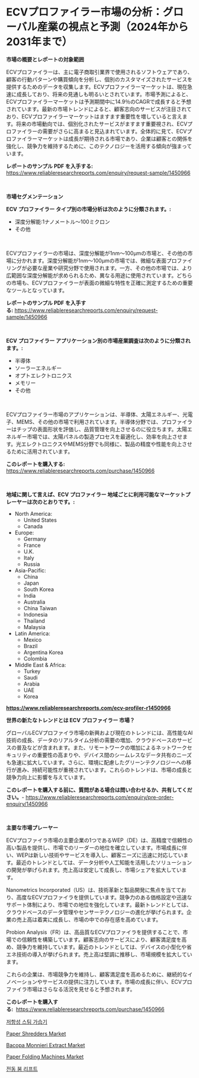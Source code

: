 <p><h1>ECVプロファイラー市場の分析：グローバル産業の視点と予測（2024年から2031年まで）</h1></p><p><strong>市場の概要とレポートの対象範囲</strong></p>
<p><p>ECVプロファイラーは、主に電子商取引業界で使用されるソフトウェアであり、顧客の行動パターンや購買傾向を分析し、個別のカスタマイズされたサービスを提供するためのデータを収集します。ECVプロファイラーマーケットは、現在急速に成長しており、将来の見通しも明るいとされています。市場予測によると、ECVプロファイラーマーケットは予測期間中に14.9％のCAGRで成長すると予想されています。最新の市場トレンドによると、顧客志向のサービスが注目されており、ECVプロファイラーマーケットはますます重要性を増していると言えます。将来の市場動向では、個別化されたサービスがますます重要視され、ECVプロファイラーの需要がさらに高まると見込まれています。全体的に見て、ECVプロファイラーマーケットは成長が期待される市場であり、企業は顧客との関係を強化し、競争力を維持するために、このテクノロジーを活用する傾向が強まっています。</p></p>
<p><strong>レポートのサンプル PDF を入手する:</strong> <a href="https://www.reliableresearchreports.com/enquiry/request-sample/1450966">https://www.reliableresearchreports.com/enquiry/request-sample/1450966</a></p>
<p>&nbsp;</p>
<p><strong>市場セグメンテーション</strong></p>
<p><strong>ECV プロファイラー タイプ別の市場分析は次のように分類されます。:</strong></p>
<p><ul><li>深度分解能:1ナノメートル〜100ミクロン</li><li>その他</li></ul></p>
<p>&nbsp;</p>
<p><p>ECVプロファイラーの市場は、深度分解能が1nm〜100μmの市場と、その他の市場に分かれます。深度分解能が1nm〜100μmの市場では、微細な表面プロファイリングが必要な産業や研究分野で使用されます。一方、その他の市場では、より広範囲な深度分解能が求められるため、異なる用途に使用されています。どちらの市場も、ECVプロファイラーが表面の微細な特性を正確に測定するための重要なツールとなっています。</p></p>
<p><strong>レポートのサンプル PDF を入手する:</strong>&nbsp;<a href="https://www.reliableresearchreports.com/enquiry/request-sample/1450966">https://www.reliableresearchreports.com/enquiry/request-sample/1450966</a></p>
<p>&nbsp;</p>
<p><strong> ECV プロファイラー アプリケーション別の市場産業調査は次のように分類されます。:</strong></p>
<p><ul><li>半導体</li><li>ソーラーエネルギー</li><li>オプトエレクトロニクス</li><li>メモリー</li><li>その他</li></ul></p>
<p>&nbsp;</p>
<p><p>ECVプロファイラー市場のアプリケーションは、半導体、太陽エネルギー、光電子、MEMS、その他の市場で利用されています。半導体分野では、プロファイラーはチップの表面形状を評価し、品質管理を向上させるのに役立ちます。太陽エネルギー市場では、太陽パネルの製造プロセスを最適化し、効率を向上させます。光エレクトロニクスやMEMS分野でも同様に、製品の精度や性能を向上させるために活用されています。</p></p>
<p><strong>このレポートを購入する:</strong>&nbsp; <a href="https://www.reliableresearchreports.com/purchase/1450966">https://www.reliableresearchreports.com/purchase/1450966</a></p>
<p>&nbsp;</p>
<p><strong>地域に関して言えば、ECV プロファイラー 地域ごとに利用可能なマーケットプレーヤーは次のとおりです。:</strong></p>
<p><ul>
    <li>
        North America:
        <ul>
            <li>United States</li>
            <li>Canada</li>
        </ul>
    </li>
    <li>
        Europe:
        <ul>
            <li>Germany</li>
            <li>France</li>
            <li>U.K.</li>
            <li>Italy</li>
            <li>Russia</li>
        </ul>
    </li>
    <li>
        Asia-Pacific:
        <ul>
            <li>China</li>
            <li>Japan</li>
            <li>South Korea</li>
            <li>India</li>
            <li>Australia</li>
            <li>China Taiwan</li>
            <li>Indonesia</li>
            <li>Thailand</li>
            <li>Malaysia</li>
        </ul>
    </li>
    <li>
        Latin America:
        <ul>
            <li>Mexico</li>
            <li>Brazil</li>
            <li>Argentina Korea</li>
            <li>Colombia</li>
        </ul>
    </li>
    <li>
        Middle East & Africa:
        <ul>
            <li>Turkey</li>
            <li>Saudi</li>
            <li>Arabia</li>
            <li>UAE</li>
            <li>Korea</li>
        </ul>
    </li>
    </ul></p>
<p><strong><a href="https://www.reliableresearchreports.com/ecv-profiler-r1450966">https://www.reliableresearchreports.com/ecv-profiler-r1450966</a></strong>&nbsp;</p>
<p><strong>世界の新たなトレンドとは ECV プロファイラー 市場？</strong></p>
<p><p>グローバルECVプロファイラ市場の新興および現在のトレンドには、高性能なAI技術の成長、データのリアルタイム分析の需要の増加、クラウドベースのサービスの普及などが含まれます。また、リモートワークの増加によるネットワークセキュリティの重要性の高まりや、デバイス間のシームレスなデータ共有のニーズも急速に拡大しています。さらに、環境に配慮したグリーンテクノロジーへの移行が進み、持続可能性が重視されています。これらのトレンドは、市場の成長と競争力向上に影響を与えています。</p></p>
<p><strong>このレポートを購入する前に、質問がある場合は問い合わせるか、共有してください。</strong>- <a href="https://www.reliableresearchreports.com/enquiry/pre-order-enquiry/1450966">https://www.reliableresearchreports.com/enquiry/pre-order-enquiry/1450966</a></p>
<p>&nbsp;</p>
<p><strong>主要な市場プレーヤー</strong></p>
<p><p>ECVプロファイラ市場の主要企業の1つであるWEP（DE）は、高精度で信頼性の高い製品を提供し、市場でのリーダーの地位を確立しています。市場成長に伴い、WEPは新しい技術やサービスを導入し、顧客ニーズに迅速に対応しています。最近のトレンドとしては、データ分析や人工知能を活用したソリューションの開発が挙げられます。売上高は安定して成長し、市場シェアを拡大しています。</p><p>Nanometrics Incorporated（US）は、技術革新と製品開発に焦点を当てており、高度なECVプロファイラを提供しています。競争力のある価格設定や迅速なサポート体制により、市場での地位を強化しています。最新トレンドとしては、クラウドベースのデータ管理やセンサーテクノロジーの進化が挙げられます。企業の売上高は着実に成長し、市場の中での存在感を高めています。</p><p>Probion Analysis（FR）は、高品質なECVプロファイラを提供することで、市場での信頼性を構築しています。顧客志向のサービスにより、顧客満足度を高め、競争力を維持しています。最近のトレンドとしては、デバイスの小型化や省エネ技術の導入が挙げられます。売上高は堅調に推移し、市場規模を拡大しています。</p><p>これらの企業は、市場競争力を維持し、顧客満足度を高めるために、継続的なイノベーションやサービスの提供に注力しています。市場の成長に伴い、ECVプロファイラ市場はさらなる活況を見せると予想されます。</p></p>
<p><strong>このレポートを購入する:</strong>&nbsp;&nbsp;<a href="https://www.reliableresearchreports.com/purchase/1450966">https://www.reliableresearchreports.com/purchase/1450966</a></p>
<p><p><a href="https://github.com/vsr06p4p49/Market-Research-Report-List-1/blob/main/269543019054.md">저항성 스팀 가습기</a></p><p><a href="https://github.com/provorikovar/Market-Research-Report-List-3/blob/main/paper-shredders-market.md">Paper Shredders Market</a></p><p><a href="https://simplistic-meeting-7ee.notion.site/Bacopa-Monnieri-Extract-Market-Size-Growth-and-Forecast-from-2024-2031-a3ef819808274c63800da903a0a6b2a2">Bacopa Monnieri Extract Market</a></p><p><a href="https://github.com/angelajermaine/Market-Research-Report-List-2/blob/main/paper-folding-machines-market.md">Paper Folding Machines Market</a></p><p><a href="https://github.com/Penelolack456456/Market-Research-Report-List-1/blob/main/992545519055.md">전동 붐 리프트</a></p></p>